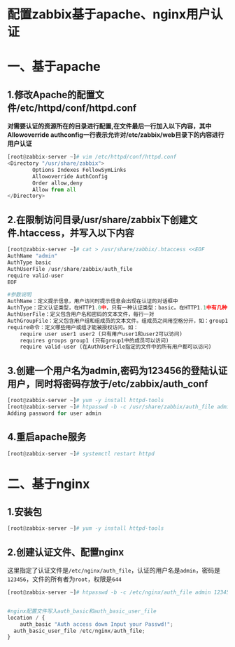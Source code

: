 # 配置zabbix基于apache、nginx用户认证

# 一、基于apache

## 1.修改Apache的配置文件/etc/httpd/conf/httpd.conf

**对需要认证的资源所在的目录进行配置,在文件最后一行加入以下内容，其中Allowoverride authconfig一行表示允许对/etc/zabbix/web目录下的内容进行用户认证**

```python
[root@zabbix-server ~]# vim /etc/httpd/conf/httpd.conf
<Directory "/usr/share/zabbix">
    	Options Indexes FollowSymLinks
    	Allowoverride AuthConfig
    	Order allow,deny
    	Allow from all
</Directory>
```



## 2.在限制访问目录/usr/share/zabbix下创建文件.htaccess，并写入以下内容

```python
[root@zabbix-server ~]# cat > /usr/share/zabbix/.htaccess <<EOF
AuthName "admin"
AuthType basic
AuthUserFile /usr/share/zabbix/auth_file
require valid-user
EOF

#参数说明
AuthName：定义提示信息，用户访问时提示信息会出现在认证的对话框中
AuthType：定义认证类型，在HTTP1.0中，只有一种认证类型：basic。在HTTP1.1中有几种认证类型，如：MD5
AuthUserFile：定义包含用户名和密码的文本文件，每行一对
AuthGroupFile：定义包含用户组和组成员的文本文件。组成员之间用空格分开，如：group1:user1 user2
require命令：定义哪些用户或组才能被授权访问。如：
	require user user1 user2 (只有用户user1和user2可以访问)
	requires groups group1 (只有group1中的成员可以访问)
	require valid-user (在AuthUserFile指定的文件中的所有用户都可以访问)
```

## 3.创建一个用户名为admin,密码为123456的登陆认证用户，同时将密码存放于/etc/zabbix/auth_conf

```python
[root@zabbix-server ~]# yum -y install httpd-tools
[root@zabbix-server ~]# htpasswd -b -c /usr/share/zabbix/auth_file admin 123456
Adding password for user admin
```



## 4.重启apache服务

```python
[root@zabbix-server ~]# systemctl restart httpd
```



# 二、基于nginx

## 1.安装包

```python
[root@zabbix-server ~]# yum -y install httpd-tools
```



## 2.创建认证文件、配置nginx

这里指定了认证文件是``/etc/nginx/auth_file``，认证的用户名是``admin``，密码是``123456``，文件的所有者为``root``，权限是``644``

```python
[root@zabbix-server ~]# htpasswd -b -c /etc/nginx/auth_file admin 123456


#nginx配置文件写入auth_basic和auth_basic_user_file
location / {
	auth_basic "Auth access down Input your Passwd!";
  auth_basic_user_file /etc/nginx/auth_file;
}
```

